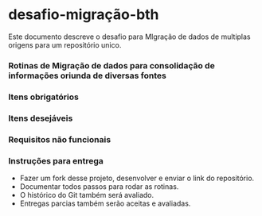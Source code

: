 # desafio-migração-bth

Este documento descreve o desafio para MIgração de dados de multiplas origens para um repositório unico.

### Rotinas de Migração de dados para consolidação de informações oriunda de diversas fontes 

### Itens obrigatórios

### Itens desejáveis

### Requisitos não funcionais

### Instruções para entrega

* Fazer um fork desse projeto, desenvolver e enviar o link do repositório.
* Documentar todos passos para rodar as rotinas.
* O histórico do Git também será avaliado.
* Entregas parcias também serão aceitas e avaliadas.
